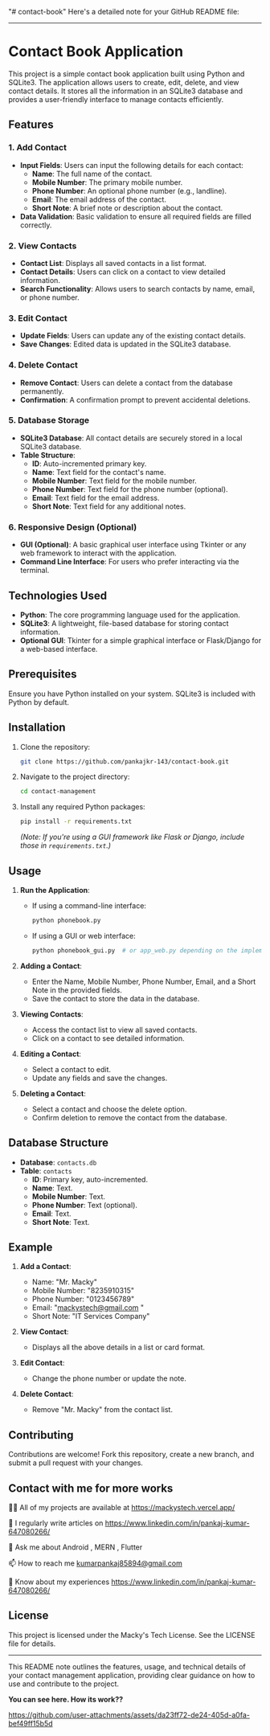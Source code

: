 "# contact-book" 
Here's a detailed note for your GitHub README file:

---

# Contact Book Application

This project is a simple contact book application built using Python and SQLite3. The application allows users to create, edit, delete, and view contact details. It stores all the information in an SQLite3 database and provides a user-friendly interface to manage contacts efficiently.

## Features

### 1. **Add Contact**
   - **Input Fields**: Users can input the following details for each contact:
     - **Name**: The full name of the contact.
     - **Mobile Number**: The primary mobile number.
     - **Phone Number**: An optional phone number (e.g., landline).
     - **Email**: The email address of the contact.
     - **Short Note**: A brief note or description about the contact.
   - **Data Validation**: Basic validation to ensure all required fields are filled correctly.

### 2. **View Contacts**
   - **Contact List**: Displays all saved contacts in a list format.
   - **Contact Details**: Users can click on a contact to view detailed information.
   - **Search Functionality**: Allows users to search contacts by name, email, or phone number.

### 3. **Edit Contact**
   - **Update Fields**: Users can update any of the existing contact details.
   - **Save Changes**: Edited data is updated in the SQLite3 database.

### 4. **Delete Contact**
   - **Remove Contact**: Users can delete a contact from the database permanently.
   - **Confirmation**: A confirmation prompt to prevent accidental deletions.

### 5. **Database Storage**
   - **SQLite3 Database**: All contact details are securely stored in a local SQLite3 database.
   - **Table Structure**:
     - **ID**: Auto-incremented primary key.
     - **Name**: Text field for the contact's name.
     - **Mobile Number**: Text field for the mobile number.
     - **Phone Number**: Text field for the phone number (optional).
     - **Email**: Text field for the email address.
     - **Short Note**: Text field for any additional notes.

### 6. **Responsive Design (Optional)**
   - **GUI (Optional)**: A basic graphical user interface using Tkinter or any web framework to interact with the application.
   - **Command Line Interface**: For users who prefer interacting via the terminal.

## Technologies Used

- **Python**: The core programming language used for the application.
- **SQLite3**: A lightweight, file-based database for storing contact information.
- **Optional GUI**: Tkinter for a simple graphical interface or Flask/Django for a web-based interface.

## Prerequisites

Ensure you have Python installed on your system. SQLite3 is included with Python by default.

## Installation

1. Clone the repository:
   ```bash
   git clone https://github.com/pankajkr-143/contact-book.git
   ```
2. Navigate to the project directory:
   ```bash
   cd contact-management
   ```
3. Install any required Python packages:
   ```bash
   pip install -r requirements.txt
   ```
   *(Note: If you're using a GUI framework like Flask or Django, include those in `requirements.txt`.)*

## Usage

1. **Run the Application**:
   - If using a command-line interface:
     ```bash
     python phonebook.py
     ```
   - If using a GUI or web interface:
     ```bash
     python phonebook_gui.py  # or app_web.py depending on the implementation
     ```

2. **Adding a Contact**:
   - Enter the Name, Mobile Number, Phone Number, Email, and a Short Note in the provided fields.
   - Save the contact to store the data in the database.

3. **Viewing Contacts**:
   - Access the contact list to view all saved contacts.
   - Click on a contact to see detailed information.

4. **Editing a Contact**:
   - Select a contact to edit.
   - Update any fields and save the changes.

5. **Deleting a Contact**:
   - Select a contact and choose the delete option.
   - Confirm deletion to remove the contact from the database.

## Database Structure

- **Database**: `contacts.db`
- **Table**: `contacts`
  - **ID**: Primary key, auto-incremented.
  - **Name**: Text.
  - **Mobile Number**: Text.
  - **Phone Number**: Text (optional).
  - **Email**: Text.
  - **Short Note**: Text.

## Example

1. **Add a Contact**:
   - Name: "Mr. Macky"
   - Mobile Number: "8235910315"
   - Phone Number: "0123456789"
   - Email: "mackystech@gmail.com "
   - Short Note: "IT Services Company"

2. **View Contact**:
   - Displays all the above details in a list or card format.

3. **Edit Contact**:
   - Change the phone number or update the note.

4. **Delete Contact**:
   - Remove "Mr. Macky" from the contact list.

## Contributing

Contributions are welcome! Fork this repository, create a new branch, and submit a pull request with your changes.

## Contact with me for more works
👨‍💻 All of my projects are available at https://mackystech.vercel.app/

📝 I regularly write articles on https://www.linkedin.com/in/pankaj-kumar-647080266/

💬 Ask me about Android , MERN , Flutter

📫 How to reach me kumarpankaj85894@gmail.com

📄 Know about my experiences https://www.linkedin.com/in/pankaj-kumar-647080266/

## License

This project is licensed under the Macky's Tech License. See the LICENSE file for details.

---

This README note outlines the features, usage, and technical details of your contact management application, providing clear guidance on how to use and contribute to the project.

**You can see here. How its work??**


https://github.com/user-attachments/assets/da23ff72-de24-405d-a0fa-bef49ff15b5d





